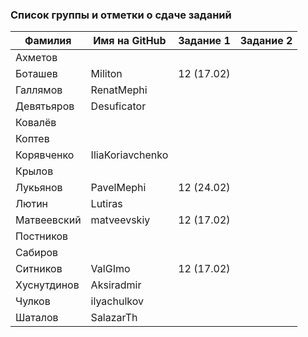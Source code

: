 ### Список группы и отметки о сдаче заданий

|Фамилия    |Имя на GitHub   |Задание 1 |Задание 2   |
|-----------|----------------|----------|------------|
|Ахметов    |                |          |            |
|Боташев    |Militon         |12 (17.02)|            |
|Галлямов   |RenatMephi      |          |            |
|Девятьяров |Desuficator     |          |            |
|Ковалёв    |                |          |            |
|Коптев     |                |          |            |
|Корявченко |IliaKoriavchenko|          |            |
|Крылов     |                |          |            |
|Лукьянов   |PavelMephi      |12 (24.02)|            |
|Лютин      |Lutiras         |          |            |
|Матвеевский|matveevskiy     |12 (17.02)|            |
|Постников  |                |          |            |
|Сабиров    |                |          |            |
|Ситников   |ValGImo         |12 (17.02)|            |
|Хуснутдинов|Aksiradmir      |          |            |
|Чулков     |ilyachulkov     |          |            |
|Шаталов    |SalazarTh       |          |            |
